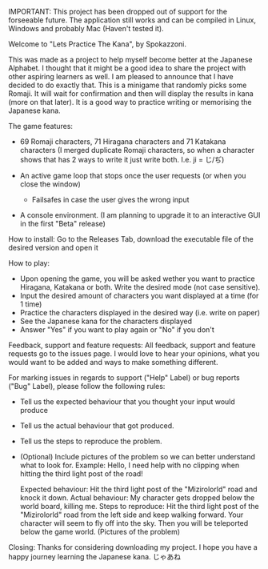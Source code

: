 IMPORTANT: This project has been dropped out of support for the forseeable future. The application still works and can be compiled in Linux, Windows and probably Mac (Haven't tested it).

Welcome to "Lets Practice The Kana", by Spokazzoni.

This was made as a project to help myself become better at the Japanese Alphabet. I thought that it might be a good idea to share the project with other aspiring learners as well. I am pleased to announce that I have decided to do exactly that. This is a minigame that randomly picks some Romaji. It will wait for confirmation and then will display the results in kana (more on that later). It is a good way to practice writing or memorising the Japanese kana.

The game features:
   - 69 Romaji characters, 71 Hiragana characters and 71 Katakana characters
     (I merged duplicate Romaji characters, so when a character shows that has 2 ways to write it just write both. I.e. ji = じ/ぢ)

   - An active game loop that stops once the user requests (or when you close the window)
      - Failsafes in case the user gives the wrong input
   - A console environment.
     (I am planning to upgrade it to an interactive GUI in the first "Beta" release)

How to install:
   Go to the Releases Tab, download the executable file of the desired version and open it

How to play:
   - Upon opening the game, you will be asked wether you want to practice Hiragana, Katakana or both. Write the desired mode (not case sensitive).
   - Input the desired amount of characters you want displayed at a time (for 1 time)
   - Practice the characters displayed in the desired way (i.e. write on paper)
   - See the Japanese kana for the characters displayed
   - Answer "Yes" if you want to play again or "No" if you don't

Feedback, support and feature requests:
   All feedback, support and feature requests go to the issues page. I would love to hear your opinions, what you would want to be added and ways to make something different.

   For marking issues in regards to support ("Help" Label) or bug reports ("Bug" Label), please follow the following rules:
   -  Tell us the expected behaviour that you thought your input would produce
   -  Tell us the actual behaviour that got produced.
   -  Tell us the steps to reproduce the problem.
   -  (Optional) Include pictures of the problem so we can better understand what to look for.
   Example:
      Hello, I need help with no clipping when hitting the third light post of the road!
      
      Expected behaviour:
         Hit the third light post of the "Mizirolorld" road and knock it down.
      Actual behaviour:
         My character gets dropped below the world board, killing me.
      Steps to reproduce:
         Hit the third light post of the "Mizirolorld" road from the left side and keep walking forward.
         Your character will seem to fly off into the sky. Then you will be teleported below the game world.
      (Pictures of the problem)

Closing:
   Thanks for considering downloading my project. I hope you have a happy journey learning the Japanese kana. じゃあね
